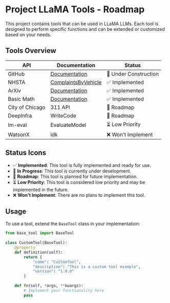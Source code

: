 # Project LLaMA Tools  - Roadmap
  
This project contains tools that can be used in LLaMA LLMs. Each tool is designed to perform specific functions and can be extended or customized based on your needs.  
  
## Tools Overview  
  
| API             | Documentation                              | Status                                |  
|-----------------|--------------------------------------------|---------------------------------------|  
| GitHub          | [Documentation](docs/github/index.md)      | :construction: Under Construction     |
| NHSTA           | [ComplaintsByVehicle](docs/nhsta/index.md) | :white_check_mark: Implemented        |
| ArXiv           | [Documentation](docs/arxiv/index.md)       | :white_check_mark: Implemented        |
| Basic Math      | [Documentation](docs/basic_math/index.md)  | :white_check_mark: Implemented        |
| City of Chicago | 311 API                                    | :triangular_flag_on_post: Roadmap     |
| DeepInfra       | WriteCode                                  | :triangular_flag_on_post: Roadmap     |
| lm-eval         | EvaluateModel                              | :hourglass_flowing_sand: Low Priority |
| WatsonX         | idk                                        | :x: Won't Implement                   |
  
## Status Icons  
  
- :white_check_mark: **Implemented**: This tool is fully implemented and ready for use.  
- :construction: **In Progress**: This tool is currently under development.  
- :triangular_flag_on_post: **Roadmap**: This tool is planned for future implementation.  
- :hourglass_flowing_sand: **Low Priority**: This tool is considered low priority and may be implemented in the future.  
- :x: **Won't Implement**: There are no plans to implement this tool.  
  
## Usage  
  
To use a tool, extend the `BaseTool` class in your implementation:  
  
```python  
from base_tool import BaseTool  
  
class CustomTool(BaseTool):  
    @property  
    def definition(self):  
        return {  
            "name": "CustomTool",  
            "description": "This is a custom tool example",  
            "version": "1.0.0"  
        }  
  
    def fn(self, *args, **kwargs):  
        # Implement your functionality here  
        pass  
```

